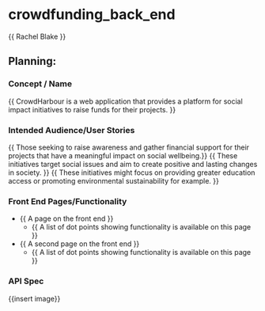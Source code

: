 # crowdfunding_back_end

{{ Rachel Blake }}

## Planning:

### Concept / Name

{{ CrowdHarbour is a web application that provides a platform for social impact initiatives to raise funds for their projects. }}

### Intended Audience/User Stories

{{ Those seeking to raise awareness and gather financial support for their projects that have a meaningful impact on social wellbeing.}}
{{ These initiatives target social issues and aim to create positive and lasting changes in society. }}
{{ These initiatives might focus on providing greater education access or promoting environmental sustainability for example. }}

### Front End Pages/Functionality

- {{ A page on the front end }}
  - {{ A list of dot points showing functionality is available on this page }}
- {{ A second page on the front end }}
  - {{ A list of dot points showing functionality is available on this page }}

### API Spec

{{insert image}}
